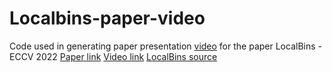# Localbins-paper-video
Code used in generating paper presentation [video](https://youtu.be/-p4pPFgNu-M) for the paper LocalBins - ECCV 2022
[Paper link](https://arxiv.org/abs/2203.15132)
[Video link](https://youtu.be/-p4pPFgNu-M)
[LocalBins source](https://github.com/shariqfarooq123/LocalBins)